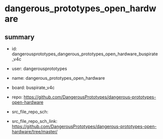 # dangerous_prototypes_open_hardware
 
## summary 
* id: dangerousprototypes_dangerous_prototypes_open_hardware_buspirate_v4c
* user: dangerousprototypes
* name: dangerous_prototypes_open_hardware
* board: buspirate_v4c
* repo: https://github.com/DangerousPrototypes/dangerous-prototypes-open-hardware



* src_file_repo_sch: 
* src_file_repo_sch_link: https://github.com/DangerousPrototypes/dangerous-prototypes-open-hardware/tree/master/






